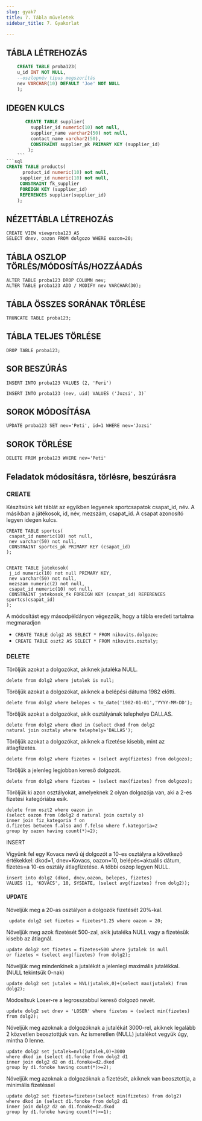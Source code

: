 ```yaml
---
slug: gyak7
title: 7. Tábla műveletek
sidebar_title: 7. Gyakorlat

---
```


## TÁBLA LÉTREHOZÁS
```sql
    CREATE TABLE proba123(  
    u_id INT NOT NULL,  
    --oszlopnév típus megszorítás  
    nev VARCHAR(10) DEFAULT 'Joe' NOT NULL   
    );
```
## IDEGEN KULCS

```sql
	   CREATE TABLE supplier(  
	     supplier_id numeric(10) not null,  
	     supplier_name varchar2(50) not null,  
	     contact_name varchar2(50),  
	     CONSTRAINT supplier_pk PRIMARY KEY (supplier_id)  
	    );  
	```
```sql
CREATE TABLE products(  
      product_id numeric(10) not null,  
     supplier_id numeric(10) not null,  
     CONSTRAINT fk_supplier  
     FOREIGN KEY (supplier_id)  
     REFERENCES supplier(supplier_id)  
    );
```
## NÉZETTÁBLA LÉTREHOZÁS

    CREATE VIEW viewproba123 AS 
    SELECT dnev, oazon FROM dolgozo WHERE oazon=20; 

## TÁBLA OSZLOP TÖRLÉS/MÓDOSÍTÁS/HOZZÁADÁS

    ALTER TABLE proba123 DROP COLUMN nev;        
    ALTER TABLE proba123 ADD / MODIFY nev VARCHAR(30);
   

## TÁBLA ÖSSZES SORÁNAK TÖRLÉSE

    TRUNCATE TABLE proba123;  

## TÁBLA TELJES TÖRLÉSE

    DROP TABLE proba123;
    

## SOR BESZÚRÁS

    INSERT INTO proba123 VALUES (2, 'Feri')
    
    INSERT INTO proba123 (nev, uid) VALUES ('Jozsi', 3)`

## SOROK MÓDOSÍTÁSA

    UPDATE proba123 SET nev='Peti', id=1 WHERE nev='Jozsi'
    

## SOROK TÖRLÉSE

    DELETE FROM proba123 WHERE nev='Peti'

    

## Feladatok módosításra, törlésre, beszúrásra

### CREATE

Készítsünk két táblát az egyikben legyenek sportcsapatok csapat_id, név. A másikban a játékosok, id, név, mezszám, csapat_id. A csapat azonosító legyen idegen kulcs.

    CREATE TABLE sportcs(  
     csapat_id numeric(10) not null,  
     nev varchar(50) not null,  
     CONSTRAINT sportcs_pk PRIMARY KEY (csapat_id)  
    );


    CREATE TABLE jatekosok(  
     j_id numeric(10) not null PRIMARY KEY,  
     nev varchar(50) not null,  
     mezszam numeric(2) not null,  
     csapat_id numeric(10) not null,  
     CONSTRAINT jatekosok_fk FOREIGN KEY (csapat_id) REFERENCES sportcs(csapat_id)  
    );

A módosítást egy másodpéldányon végezzük, hogy a tábla eredeti tartalma megmaradjon

-   `CREATE TABLE dolg2 AS SELECT * FROM nikovits.dolgozo;`
-   `CREATE TABLE oszt2 AS SELECT * FROM nikovits.osztaly;`

### DELETE

Töröljük azokat a dolgozókat, akiknek jutaléka NULL.

	delete from dolg2 where jutalek is null;
    

Töröljük azokat a dolgozókat, akiknek a belépési dátuma 1982 előtti.

	delete from dolg2 where belepes < to_date('1982-01-01','YYYY-MM-DD');
    

Töröljük azokat a dolgozókat, akik osztályának telephelye DALLAS.

	delete from dolg2 where dkod in (select dkod from dolg2
	natural join osztaly where telephely='DALLAS');
    

Töröljük azokat a dolgozókat, akiknek a fizetése kisebb, mint az átlagfizetés.

	delete from dolg2 where fizetes < (select avg(fizetes) from dolgozo);
    

Töröljük a jelenleg legjobban kereső dolgozót.

	delete from dolg2 where fizetes = (select max(fizetes) from dolgozo);
    

Töröljük ki azon osztályokat, amelyeknek 2 olyan dolgozója van, aki a 2-es fizetési kategóriába esik.
	
	delete from oszt2 where oazon in
	(select oazon from (dolg2 d natural join osztaly o)
	inner join fiz_kategoria f on
	d.fizetes between f.also and f.felso where f.kategoria=2
	group by oazon having count(*)=2);
    

INSERT

Vigyünk fel egy Kovacs nevű új dolgozót a 10-es osztályra a következő értékekkel: dkod=1, dnev=Kovacs, oazon=10, belépés=aktuális dátum, fizetés=a 10-es osztály átlagfizetése. A többi oszop legyen NULL.

	insert into dolg2 (dkod, dnev,oazon, belepes, fizetes)
	VALUES (1, 'KOVACS', 10, SYSDATE, (select avg(fizetes) from dolg2));
    

#### UPDATE

Növeljük meg a 20-as osztályon a dolgozók fizetését 20%-kal.

	 update dolg2 set fizetes = fizetes*1.25 where oazon = 20;
    

Növeljük meg azok fizetését 500-zal, akik jutaléka NULL vagy a fizetésük kisebb az átlagnál.

	update dolg2 set fizetes = fizetes+500 where jutalek is null
	or fizetes < (select avg(fizetes) from dolg2);
    

Növeljük meg mindenkinek a jutalékát a jelenlegi maximális jutalékkal. (NULL tekintsük 0-nak)

	update dolg2 set jutalek = NVL(jutalek,0)+(select max(jutalek) from dolg2);
    

Módosítsuk Loser-re a legrosszabbul kereső dolgozó nevét.

	update dolg2 set dnev = 'LOSER' where fizetes = (select min(fizetes) from dolg2); 
    

Növeljük meg azoknak a dolgozóknak a jutalékát 3000-rel, akiknek legalább 2 közvetlen beosztottjuk van. Az ismeretlen (NULL) jutalékot vegyük úgy, mintha 0 lenne.

	update dolg2 set jutalek=nvl(jutalek,0)+3000
	where dkod in (select d1.fonoke from dolg2 d1
	inner join dolg2 d2 on d1.fonoke=d2.dkod
	group by d1.fonoke having count(*)>=2);
    

Növeljük meg azoknak a dolgozóknak a fizetését, akiknek van beosztottja, a minimális fizetéssel

	update dolg2 set fizetes=fizetes+(select min(fizetes) from dolg2)
	where dkod in (select d1.fonoke from dolg2 d1
	inner join dolg2 d2 on d1.fonoke=d2.dkod
	group by d1.fonoke having count(*)>=1);





<!--stackedit_data:
eyJoaXN0b3J5IjpbLTE3NTc0MTAxMTRdfQ==
-->